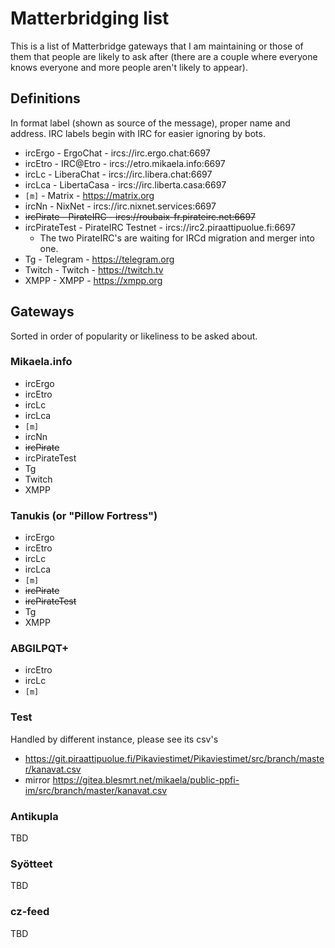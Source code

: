 # Matterbridging list

This is a list of Matterbridge gateways that I am maintaining or those of
them that people are likely to ask after (there are a couple where everyone
knows everyone and more people aren't likely to appear).

## Definitions

In format label (shown as source of the message), proper name and address.
IRC labels begin with IRC for easier ignoring by bots.

* ircErgo - ErgoChat - ircs://irc.ergo.chat:6697
* ircEtro - IRC@Etro - ircs://etro.mikaela.info:6697
* ircLc - LiberaChat - ircs://irc.libera.chat:6697
* ircLca - LibertaCasa - ircs://irc.liberta.casa:6697
* `[m]` - Matrix - https://matrix.org
* ircNn - NixNet - ircs://irc.nixnet.services:6697
* <s>ircPirate - PirateIRC - ircs://roubaix-fr.pirateirc.net:6697</s>
* ircPirateTest - PirateIRC Testnet - ircs://irc2.piraattipuolue.fi:6697
  * The two PirateIRC's are waiting for IRCd migration and merger into one.
* Tg - Telegram - https://telegram.org
* Twitch - Twitch - https://twitch.tv
* XMPP - XMPP - https://xmpp.org

## Gateways

Sorted in order of popularity or likeliness to be asked about.

### Mikaela.info

* ircErgo
* ircEtro
* ircLc
* ircLca
* `[m]`
* ircNn
* <s>ircPirate</s>
* ircPirateTest
* Tg
* Twitch
* XMPP

### Tanukis (or "Pillow Fortress")

* ircErgo
* ircEtro
* ircLc
* ircLca
* `[m]`
* <s>ircPirate</s>
* <s>ircPirateTest</s>
* Tg
* XMPP

### ABGILPQT+

* ircEtro
* ircLc
* `[m]`

### Test

Handled by different instance, please see its csv's

* https://git.piraattipuolue.fi/Pikaviestimet/Pikaviestimet/src/branch/master/kanavat.csv
* mirror https://gitea.blesmrt.net/mikaela/public-ppfi-im/src/branch/master/kanavat.csv

### Antikupla

TBD

### Syötteet

TBD

### cz-feed

TBD
